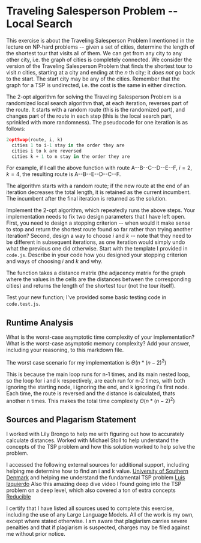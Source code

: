 # Traveling Salesperson Problem -- Local Search

This exercise is about the Traveling Salesperson Problem I mentioned in the
lecture on NP-hard problems -- given a set of cities, determine the length of
the shortest tour that visits all of them. We can get from any city to any other
city, i.e. the graph of cities is completely connected. We consider the version
of the Traveling Salesperson Problem that finds the shortest tour to visit $n$
cities, starting at a city and ending at the $n$ th city; it *does not* go
back to the start. The start city may be any of the cities. Remember that the
graph for a TSP is undirected, i.e. the cost is the same in either direction.

The 2-opt algorithm for solving the Traveling Salesperson Problem is a
randomized local search algorithm that, at each iteration, reverses part of the
route. It starts with a random route (this is the randomized part), and changes
part of the route in each step (this is the local search part, sprinkled with
more randomness). The pseudocode for one iteration is as follows:

```javascript
2optSwap(route, i, k)
  cities 1 to i-1 stay in the order they are
  cities i to k are reversed
  cities k + 1 to n stay in the order they are
```

For example, if I call the above function with route A--B--C--D--E--F, $i=2$,
$k=4$, the resulting route is A--B--E--D--C--F.

The algorithm starts with a random route; if the new route at the end of an
iteration decreases the total length, it is retained as the current incumbent.
The incumbent after the final iteration is returned as the solution.

Implement the 2-opt algorithm, which repeatedly runs the above steps. Your
implementation needs to fix two design parameters that I have left open. First,
you need to design a stopping criterion -- when would it make sense to stop and
return the shortest route found so far rather than trying another iteration?
Second, design a way to choose $i$ and $k$ -- note that they need to be
different in subsequent iterations, as one iteration would simply undo what
the previous one did otherwise. Start with the template I provided in `code.js`.
Describe in your code how you designed your stopping criterion and ways of
choosing $i$ and $k$ and why.

The function takes a distance matrix (the adjacency matrix for the graph where
the values in the cells are the distances between the corresponding cities) and
returns the length of the shortest tour (not the tour itself).

Test your new function; I've provided some basic testing code in `code.test.js`.

## Runtime Analysis

What is the worst-case asymptotic time complexity of your implementation? What
is the worst-case asymptotic memory complexity? Add your answer, including your
reasoning, to this markdown file.

The worst case scenario for my implementation is $\Theta(n * (n-2) ^ 2 )$

This is because the main loop runs for n-1 times, and its main nested loop, so the loop for i and k respectively, are each run for n-2 times, with both ignoring the starting node, i ignoring the end, and k ignoring i's first node. Each time, the route is reversed and the distance is calculated, thats another n times. This makes the total time complexity $\Theta(n * (n-2) ^ 2)$

## Sources and Plagarism Statement
I worked with Lily Brongo to help me with figuring out how to accurately calculate distances. Worked with Michael Stoll to help understand the concepts of the TSP problem and how this solution worked to help solve the problem.

I accessed the following external sources for additional support, including helping me determine how to find an i and k value. [University of Southern Denmark](https://dm865.github.io/assets/dm865-tsp-ls-handout.pdf) and helping me understand the fundamental TSP problem [Luis Izquierdo](https://www.youtube.com/watch?v=mQ9tCn3vxHw&ab_channel=LuisR.Izquierdo)
Also this amazing deep dive video I found going into the TSP problem on a deep level, which also covered a ton of extra concepts [Reducible](https://www.youtube.com/watch?v=GiDsjIBOVoA&t=28s&ab_channel=Reducible)

I certify that I have listed all sources used to complete this exercise, including the use of any Large Language Models. All of the work is my own, except where stated otherwise. I am aware that plagiarism carries severe penalties and that if plagiarism is suspected, charges may be filed against me without prior notice.
